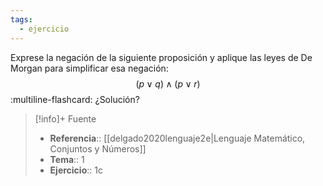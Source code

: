 ```yaml
---
tags:
  - ejercicio
---
```

Exprese la negación de la siguiente proposición y aplique las leyes de De Morgan para simplificar esa negación:
$$(p \lor q) \land (p \lor r)$$
:multiline-flashcard:
¿Solución?

>[!info]+ Fuente
>- **Referencia**:: [[delgado2020lenguaje2e|Lenguaje Matemático, Conjuntos y Números]]
>- **Tema**:: 1
>- **Ejercicio**:: 1c
